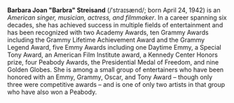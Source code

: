 **Barbara Joan "Barbra" Streisand** (/ˈstraɪsænd/; born April 24, 1942) is an 
*American singer, musician, actress, and filmmaker*. In a career spanning six 
decades, she has achieved success in multiple fields of entertainment and has 
been recognized with two Academy Awards, ten Grammy Awards including the Grammy
Lifetime Achievement Award and the Grammy Legend Award, five Emmy Awards 
including one Daytime Emmy, a Special Tony Award, an American Film Institute 
award, a Kennedy Center Honors prize, four Peabody Awards, the Presidential
Medal of Freedom, and nine Golden Globes. She is among a small group of
entertainers who have been honored with an Emmy, Grammy, Oscar, and
Tony Award – though only three were competitive awards – and is one of only
two artists in that group who have also won a Peabody.